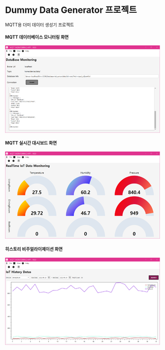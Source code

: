 # Dummy Data Generator 프로젝트
MQTT용 더미 데이터 생성기 프로젝트

#### MQTT 데이터베이스 모니터링 화면
![DB모니터링](https://github.com/hugoMGSung/LearnIoT/blob/main/image/monitoring.png)


#### MQTT 실시간 대시보드 화면
![대시보드](https://github.com/hugoMGSung/LearnIoT/blob/main/image/dashboard.png)

#### 히스토리 비주얼라이제이션 화면
![히스토리](https://github.com/hugoMGSung/LearnIoT/blob/main/image/history_chart.png)
